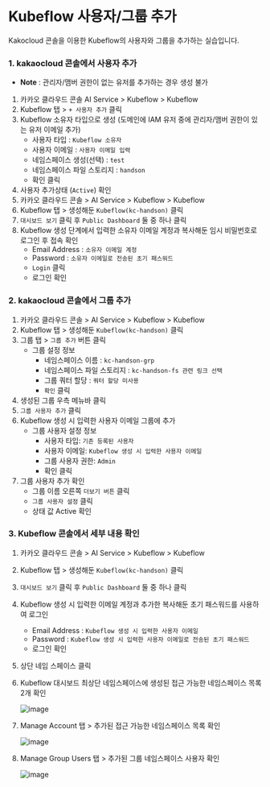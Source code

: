 # Kubeflow 사용자/그룹 추가
Kakocloud 콘솔을 이용한 Kubeflow의 사용자와 그룹을 추가하는 실습입니다.

### 1. kakaocloud 콘솔에서 사용자 추가
   - **Note** : 관리자/맴버 권한이 없는 유저를 추가하는 경우 생성 불가
1. 카카오 클라우드 콘솔 AI Service > Kubeflow > Kubeflow
2. Kubeflow 탭 > `+ 사용자 추가` 클릭
3. Kubeflow 소유자 타입으로 생성 (도메인에 IAM 유저 중에 관리자/맴버 권한이 있는 유저 이메일 추가)
   - 사용자 타입 : `Kubeflow 소유자`
   - 사용자 이메일 : `사용자 이메일 입력`
   - 네임스페이스 생성(선택) : `test`
   - 네임스페이스 파일 스토리지 : `handson`
   - 확인 클릭
4. 사용자 추가상태 (`Active`) 확인
5. 카카오 클라우드 콘솔 > AI Service > Kubeflow > Kubeflow
6. Kubeflow 탭 > 생성해둔 `Kubeflow(kc-handson)` 클릭
7. `대시보드 보기` 클릭 후 `Public Dashboard` 둘 중 하나 클릭
8. Kubeflow 생성 단계에서 입력한 소유자 이메일 계정과 복사해둔 임시 비밀번호로 로그인 후 접속 확인
   - Email Address : `소유자 이메일 계정`
   - Password : `소유자 이메일로 전송된 초기 패스워드`
   - `Login` 클릭
   - 로그인 확인

### 2. kakaocloud 콘솔에서 그룹 추가
1. 카카오 클라우드 콘솔 > AI Service > Kubeflow > Kubeflow
2. Kubeflow 탭 > 생성해둔 `Kubeflow(kc-handson)` 클릭
3. 그룹 탭 > `그룹 추가` 버튼 클릭
   - 그룹 설정 정보
      - 네임스페이스 이름 : `kc-handson-grp`
      - 네임스페이스 파일 스토리지 : `kc-handson-fs 관련 링크 선택`
      - 그룹 쿼터 할당 : `쿼터 할당 미사용`
      - `확인` 클릭
4. 생성된 그룹 우측 메뉴바 클릭
5. `그룹 사용자 추가` 클릭
6. Kubeflow 생성 시 입력한 사용자 이메일 그룹에 추가
   - 그룹 사용자 설정 정보
      - 사용자 타입: `기존 등록된 사용자`
      - 사용자 이메일: `Kubeflow 생성 시 입력한 사용자 이메일`
      - 그룹 사용자 권한: `Admin`
      - 확인 클릭
7. 그룹 사용자 추가 확인
   - 그룹 이름 오른쪽 `더보기 버튼` 클릭
   - `그룹 사용자 설정` 클릭
   - 상태 값 Active 확인

### 3. Kubeflow 콘솔에서 세부 내용 확인
1. 카카오 클라우드 콘솔 > AI Service > Kubeflow > Kubeflow
2. Kubeflow 탭 > 생성해둔 `Kubeflow(kc-handson)` 클릭
3. `대시보드 보기` 클릭 후 `Public Dashboard` 둘 중 하나 클릭
4. Kubeflow 생성 시 입력한 이메일 계정과 추가한 복사해둔 초기 패스워드를 사용하여 로그인
   - Email Address : `Kubeflow 생성 시 입력한 사용자 이메일`
   - Password : `Kubeflow 생성 시 입력한 사용자 이메일로 전송된 초기 패스워드`
   - 로그인 확인
5. 상단 네임 스페이스 클릭
6. Kubeflow 대시보드 최상단 네임스페이스에 생성된 접근 가능한 네임스페이스 목록 2개 확인

   ![image](https://github.com/KOlizer/tutorial/assets/127844467/c0a06b9b-92e6-46c6-b63a-9342f771bf2e)

7. Manage Account 탭 > 추가된 접근 가능한 네임스페이스 목록 확인

   ![image](https://github.com/KOlizer/tutorial/assets/127844467/c806d4aa-b50d-4ae0-a395-73825ad88947)

8. Manage Group Users 탭 > 추가된 그룹 네임스페이스 사용자 확인

   ![image](https://github.com/KOlizer/tutorial/assets/127844467/f22c8061-a2ad-4712-8b5d-ba248ba0005e)
